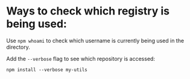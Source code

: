# Ways to check which registry is being used:

Use `npm whoami` to check which username is currently being used in the directory.

Add the `--verbose` flag to see which repository is accessed:

    npm install --verbose my-utils
